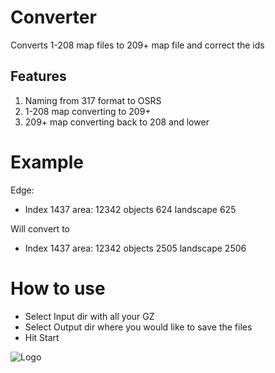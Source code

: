 
# Converter

Converts 1-208 map files to 209+ map file and correct the ids

## Features

1. Naming from 317 format to OSRS
2. 1-208 map converting to 209+
3. 209+ map converting back to 208 and lower


# Example


Edge:


- Index 1437 area: 12342 objects 624 landscape 625 

Will convert to 

- Index 1437 area: 12342 objects 2505 landscape 2506

# How to use

- Select Input dir with all your GZ
- Select Output dir where you would like to save the files
- Hit Start


![Logo](https://i.imgur.com/c8mvRUR.png)

